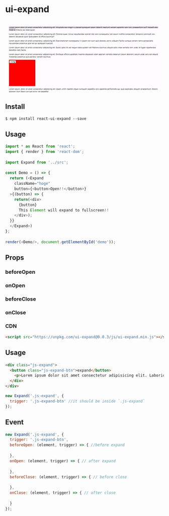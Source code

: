 # ui-expand

![](./assets/example.gif)

## Install

```
$ npm install react-ui-expand --save
```

## Usage

```js
import * as React from 'react';
import { render } from 'react-dom';

import Expand from '../src';

const Demo = () => {
  return (<Expand 
    className="hoge" 
    button={<button>Open!!</button>}
  >{(button) => {
    return(<div>
      {button}
      This Element will expand to fullscreen!!
    </div>);
  }}
  </Expand>)
};

render(<Demo/>, document.getElementById('demo'));
```

## Props

### beforeOpen

### onOpen

### beforeClose

### onClose

### CDN

```html
<script src="https://unpkg.com/ui-expand@0.0.3/js/ui-expand.min.js"></script>
```

## Usage

```html
<div class="js-expand">
  <button class="js-expand-btn">expand</button>
    <p>Lorem ipsum dolor sit amet consectetur adipisicing elit. Laboriosam, delectus vitae voluptas, corrupti ea expedita velit veniam accusamus repellat ex non esse ipsa harum laudantium veritatis excepturi, sapiente qui. Excepturi.</p>
  </div>
</div>
```

```js
new Expand('.js-expand', {
  trigger: '.js-expand-btn' //it should be inside `.js-expand`
});
```

## Event

```js
new Expand('.js-expand', {
  trigger: '.js-expand-btn',
  beforeOpen: (element, trigger) => { //before expand

  },
  onOpen: (element, trigger) => { // after expand

  },
  beforeClose: (element, trigger) => { // before close

  },
  onClose: (element, trigger) => { // after close

  }
});
```